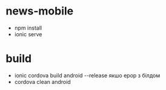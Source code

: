 # news-mobile

- npm install 
- ionic serve

# build
- ionic cordova build android --release
якшо ерор з білдом
- cordova clean android 